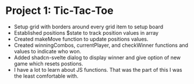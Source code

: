 # Project 1: Tic-Tac-Toe
- Setup grid with borders around every grid item to setup board
- Established positions $state to track position values in array 
- Created makeMove function to update positions values. 
- Created winningCombos, currentPlayer, and checkWinner functions and values to indicate who won. 
- Added shadcn-svelte dialog to display winner and give option of new game which resets postions.
- I have a lot to learn about JS functions. That was the part of this I was the least comfortable with. 
